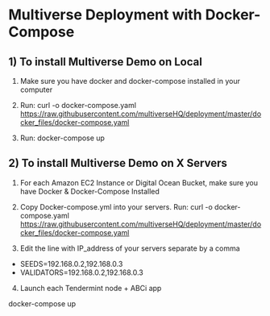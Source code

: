 # Multiverse Deployment with Docker-Compose

## 1) To install Multiverse Demo on Local

1. Make sure you have docker and docker-compose installed in your computer

2. Run: curl -o docker-compose.yaml https://raw.githubusercontent.com/multiverseHQ/deployment/master/docker_files/docker-compose.yaml

3. Run: docker-compose up

## 2) To install Multiverse Demo on X Servers

1. For each Amazon EC2 Instance or Digital Ocean Bucket, make sure you have Docker & Docker-Compose Installed

2. Copy Docker-compose.yml into your servers. Run: curl -o docker-compose.yaml https://raw.githubusercontent.com/multiverseHQ/deployment/master/docker_files/docker-compose.yaml

3. Edit the line with IP_address of your servers separate by a comma

- SEEDS=192.168.0.2,192.168.0.3
- VALIDATORS=192.168.0.2,192.168.0.3

4. Launch each Tendermint node + ABCi app 

docker-compose up
